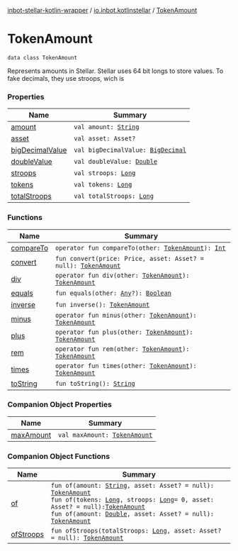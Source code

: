 [inbot-stellar-kotlin-wrapper](../../index.md) / [io.inbot.kotlinstellar](../index.md) / [TokenAmount](./index.md)

# TokenAmount

`data class TokenAmount`

Represents amounts in Stellar. Stellar uses 64 bit longs to store values. To fake decimals, they use stroops, wich is

### Properties

| Name | Summary |
|---|---|
| [amount](amount.md) | `val amount: `[`String`](https://kotlinlang.org/api/latest/jvm/stdlib/kotlin/-string/index.html) |
| [asset](asset.md) | `val asset: Asset?` |
| [bigDecimalValue](big-decimal-value.md) | `val bigDecimalValue: `[`BigDecimal`](https://docs.oracle.com/javase/8/docs/api/java/math/BigDecimal.html) |
| [doubleValue](double-value.md) | `val doubleValue: `[`Double`](https://kotlinlang.org/api/latest/jvm/stdlib/kotlin/-double/index.html) |
| [stroops](stroops.md) | `val stroops: `[`Long`](https://kotlinlang.org/api/latest/jvm/stdlib/kotlin/-long/index.html) |
| [tokens](tokens.md) | `val tokens: `[`Long`](https://kotlinlang.org/api/latest/jvm/stdlib/kotlin/-long/index.html) |
| [totalStroops](total-stroops.md) | `val totalStroops: `[`Long`](https://kotlinlang.org/api/latest/jvm/stdlib/kotlin/-long/index.html) |

### Functions

| Name | Summary |
|---|---|
| [compareTo](compare-to.md) | `operator fun compareTo(other: `[`TokenAmount`](./index.md)`): `[`Int`](https://kotlinlang.org/api/latest/jvm/stdlib/kotlin/-int/index.html) |
| [convert](convert.md) | `fun convert(price: Price, asset: Asset? = null): `[`TokenAmount`](./index.md) |
| [div](div.md) | `operator fun div(other: `[`TokenAmount`](./index.md)`): `[`TokenAmount`](./index.md) |
| [equals](equals.md) | `fun equals(other: `[`Any`](https://kotlinlang.org/api/latest/jvm/stdlib/kotlin/-any/index.html)`?): `[`Boolean`](https://kotlinlang.org/api/latest/jvm/stdlib/kotlin/-boolean/index.html) |
| [inverse](inverse.md) | `fun inverse(): `[`TokenAmount`](./index.md) |
| [minus](minus.md) | `operator fun minus(other: `[`TokenAmount`](./index.md)`): `[`TokenAmount`](./index.md) |
| [plus](plus.md) | `operator fun plus(other: `[`TokenAmount`](./index.md)`): `[`TokenAmount`](./index.md) |
| [rem](rem.md) | `operator fun rem(other: `[`TokenAmount`](./index.md)`): `[`TokenAmount`](./index.md) |
| [times](times.md) | `operator fun times(other: `[`TokenAmount`](./index.md)`): `[`TokenAmount`](./index.md) |
| [toString](to-string.md) | `fun toString(): `[`String`](https://kotlinlang.org/api/latest/jvm/stdlib/kotlin/-string/index.html) |

### Companion Object Properties

| Name | Summary |
|---|---|
| [maxAmount](max-amount.md) | `val maxAmount: `[`TokenAmount`](./index.md) |

### Companion Object Functions

| Name | Summary |
|---|---|
| [of](of.md) | `fun of(amount: `[`String`](https://kotlinlang.org/api/latest/jvm/stdlib/kotlin/-string/index.html)`, asset: Asset? = null): `[`TokenAmount`](./index.md)<br>`fun of(tokens: `[`Long`](https://kotlinlang.org/api/latest/jvm/stdlib/kotlin/-long/index.html)`, stroops: `[`Long`](https://kotlinlang.org/api/latest/jvm/stdlib/kotlin/-long/index.html)` = 0, asset: Asset? = null): `[`TokenAmount`](./index.md)<br>`fun of(amount: `[`Double`](https://kotlinlang.org/api/latest/jvm/stdlib/kotlin/-double/index.html)`, asset: Asset? = null): `[`TokenAmount`](./index.md) |
| [ofStroops](of-stroops.md) | `fun ofStroops(totalStroops: `[`Long`](https://kotlinlang.org/api/latest/jvm/stdlib/kotlin/-long/index.html)`, asset: Asset? = null): `[`TokenAmount`](./index.md) |
